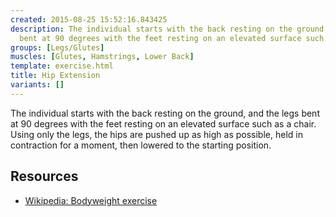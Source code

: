 ```yaml
---
created: 2015-08-25 15:52:16.843425
description: The individual starts with the back resting on the ground, and the legs
  bent at 90 degrees with the feet resting on an elevated surface such as a chair.
groups: [Legs/Glutes]
muscles: [Glutes, Hamstrings, Lower Back]
template: exercise.html
title: Hip Extension
variants: []
---
```

The individual starts with the back resting on the ground, and the legs bent at 90 degrees with the feet resting on an elevated surface such as a chair. Using only the legs, the hips are pushed up as high as possible, held in contraction for a moment, then lowered to the starting position.

## Resources

* [Wikipedia: Bodyweight exercise](https://en.wikipedia.org/wiki/Bodyweight_exercise)